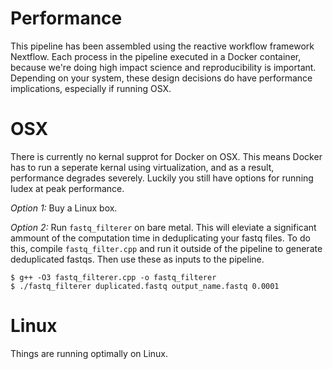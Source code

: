 # Performance

This pipeline has been assembled using the reactive workflow framework Nextflow. Each process in the pipeline executed in a Docker container, because we're doing high impact science and reproducibility is important. Depending on your system, these design decisions do have performance implications, especially if running OSX.

# OSX

There is currently no kernal supprot for Docker on OSX. This means Docker has to run a seperate kernal using virtualization, and as a result, performance degrades severely. Luckily you still have options for running Iudex at peak performance.

*Option 1:*
Buy a Linux box.

*Option 2:*
Run `fastq_filterer` on bare metal. This will eleviate a significant ammount of the computation time in deduplicating your fastq files. To do this, compile `fastq_filter.cpp` and run it outside of the pipeline to generate deduplicated fastqs. Then use these as inputs to the pipeline.

```
$ g++ -O3 fastq_filterer.cpp -o fastq_filterer
$ ./fastq_filterer duplicated.fastq output_name.fastq 0.0001
```


# Linux

Things are running optimally on Linux. 
